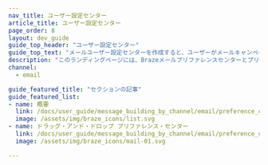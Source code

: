 ```yaml
---
nav_title: ユーザー設定センター
article_title: ユーザー設定センター
page_order: 8
layout: dev_guide
guide_top_header: "ユーザー設定センター"
guide_top_text: "メールユーザー設定センターを作成すると、ユーザーがメールキャンペーンやニュースレターの通知設定を簡単に管理できるようになります。<a href='/docs/api/endpoints/preference_center/'>Braze Preference Center API</a>またはドラッグアンドドロップエディターでプリファレンスセンターを作成・管理する方法については、以下の記事を参照。"
description: "このランディングページには、BrazeメールプリファレンスセンターとプリファレンスセンターAPIの使用方法に関する記事が含まれている。"
channel:
  - email

guide_featured_title: "セクションの記事"
guide_featured_list:
- name: 概要
  link: /docs/user_guide/message_building_by_channel/email/preference_center/overview/
  image: /assets/img/braze_icons/list.svg
- name: ドラッグ・アンド・ドロップ プリファレンス・センター
  link: /docs/user_guide/message_building_by_channel/email/preference_center/dnd_preference_center/
  image: /assets/img/braze_icons/mail-01.svg

---
```

<br><br>
